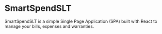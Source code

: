# SmartSpendSLT

SmartSpendSLT is a simple Single Page Application (SPA) built with React to manage your bills, expenses and warranties.
